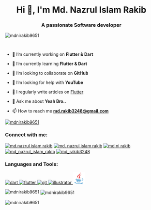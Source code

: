 <h1 align="center">Hi 👋, I'm Md. Nazrul Islam Rakib</h1>
<h3 align="center">A passionate Software developer</h3>

<p align="left"> <img src="https://komarev.com/ghpvc/?username=mdnirakib9651&label=Profile%20views&color=0e75b6&style=flat" alt="mdnirakib9651" /> </p>

<p align="left"> <a href="https://twitter.com/" target="blank"><img src="https://img.shields.io/twitter/follow/?logo=twitter&style=for-the-badge" alt="" /></a> </p>

- 🔭 I’m currently working on **Flutter & Dart**

- 🌱 I’m currently learning **Flutter & Dart**

- 👯 I’m looking to collaborate on **GitHub**

- 🤝 I’m looking for help with **YouTube**

- 📝 I regularly write articles on [Flutter](Flutter)

- 💬 Ask me about **Yeah Bro..**

- 📫 How to reach me **md.rakib3248@gmail.com**

<p align="left"> <a href="https://github.com/ryo-ma/github-profile-trophy"><img src="https://github-profile-trophy.vercel.app/?username=mdnirakib9651" alt="mdnirakib9651" /></a> </p>

<h3 align="left">Connect with me:</h3>
<p align="left">
<a href="https://linkedin.com/in/md.nazrul islam rakib" target="blank"><img align="center" src="https://raw.githubusercontent.com/rahuldkjain/github-profile-readme-generator/master/src/images/icons/Social/linked-in-alt.svg" alt="md.nazrul islam rakib" height="30" width="40" /></a>
<a href="https://stackoverflow.com/users/md. nazrul islam rakib" target="blank"><img align="center" src="https://raw.githubusercontent.com/rahuldkjain/github-profile-readme-generator/master/src/images/icons/Social/stack-overflow.svg" alt="md. nazrul islam rakib" height="30" width="40" /></a>
<a href="https://fb.com/md ni rakib" target="blank"><img align="center" src="https://raw.githubusercontent.com/rahuldkjain/github-profile-readme-generator/master/src/images/icons/Social/facebook.svg" alt="md ni rakib" height="30" width="40" /></a>
<a href="https://instagram.com/md_nazrul_islam_rakib" target="blank"><img align="center" src="https://raw.githubusercontent.com/rahuldkjain/github-profile-readme-generator/master/src/images/icons/Social/instagram.svg" alt="md_nazrul_islam_rakib" height="30" width="40" /></a>
<a href="https://www.hackerrank.com/md_rakib3248" target="blank"><img align="center" src="https://raw.githubusercontent.com/rahuldkjain/github-profile-readme-generator/master/src/images/icons/Social/hackerrank.svg" alt="md_rakib3248" height="30" width="40" /></a>
</p>

<h3 align="left">Languages and Tools:</h3>
<p align="left"> <a href="https://dart.dev" target="_blank" rel="noreferrer"> <img src="https://www.vectorlogo.zone/logos/dartlang/dartlang-icon.svg" alt="dart" width="40" height="40"/> </a> <a href="https://flutter.dev" target="_blank" rel="noreferrer"> <img src="https://www.vectorlogo.zone/logos/flutterio/flutterio-icon.svg" alt="flutter" width="40" height="40"/> </a> <a href="https://git-scm.com/" target="_blank" rel="noreferrer"> <img src="https://www.vectorlogo.zone/logos/git-scm/git-scm-icon.svg" alt="git" width="40" height="40"/> </a> <a href="https://www.adobe.com/in/products/illustrator.html" target="_blank" rel="noreferrer"> <img src="https://www.vectorlogo.zone/logos/adobe_illustrator/adobe_illustrator-icon.svg" alt="illustrator" width="40" height="40"/> </a> <a href="https://www.java.com" target="_blank" rel="noreferrer"> <img src="https://raw.githubusercontent.com/devicons/devicon/master/icons/java/java-original.svg" alt="java" width="40" height="40"/> </a> </p>

<p><img align="left" src="https://github-readme-stats.vercel.app/api/top-langs?username=mdnirakib9651&show_icons=true&locale=en&layout=compact" alt="mdnirakib9651" /></p>

<p>&nbsp;<img align="center" src="https://github-readme-stats.vercel.app/api?username=mdnirakib9651&show_icons=true&locale=en" alt="mdnirakib9651" /></p>

<p><img align="center" src="https://github-readme-streak-stats.herokuapp.com/?user=mdnirakib9651&" alt="mdnirakib9651" /></p>
